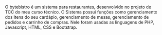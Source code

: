 O bytebistro é um sistema para restaurantes, desenvolvido no projeto de TCC do meu curso técnico.
O Sistema possui funções como gerenciamento dos itens do seu cardápio, gerenciamento de mesas, gerenciamento de pedidos e carrinho de compras.
Nele foram usadas as linguagens de PHP, Javascript, HTML, CSS e Bootstrap.
